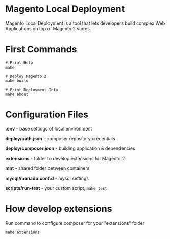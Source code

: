 # Magento Local Deployment

Magento Local Deployment is a tool that lets developers build complex Web Applications on top of Magento 2 stores.

# First Commands

```shell
# Print Help
make
```

```shell
# Deploy Magento 2
make build
```

```shell
# Print Deployment Info
make about
```

# Configuration Files

**.env** - base settings of local environment

**deploy/auth.json** - composer repository credentials

**deploy/composer.json** - building application & dependencies

**extensions** - folder to develop extensions for Magento 2

**mnt** - shared folder between containers

**mysql/mariadb.conf.d** - mysql settings

**scripts/run-test** - your custom script, ```make test```

# How develop extensions

Run command to configure composer for your "extensions" folder
```shell
make extensions
```
